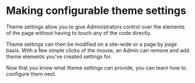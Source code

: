 # Making configurable theme settings [](id=making-configurable-theme-settings)

Theme settings allow you to give Administrators control over the elements of 
the page without having to touch any of the code directly.

Theme settings can then be modified on a site-wide or a page by page basis. With
a few simple clicks of the mouse, an Admin can remove and add theme elements
you've created settings for.

Now that you know what theme settings can provide, you can learn how to
configure them next.
